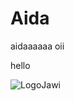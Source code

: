 
# Aida

aidaaaaaa
oii

hello

![LogoJawi](https://user-images.githubusercontent.com/82483615/114763222-261c2a00-9d95-11eb-9f5a-0daccf57db9e.png)
